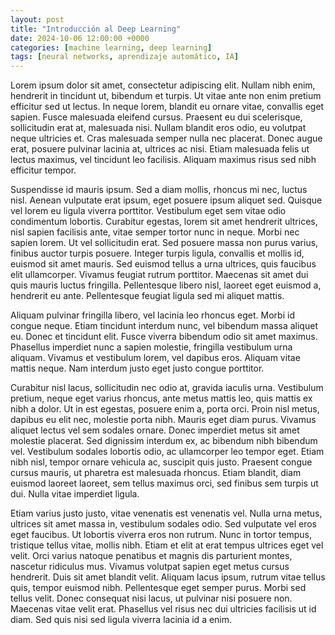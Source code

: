 ```yaml
---
layout: post
title: "Introducción al Deep Learning"
date: 2024-10-06 12:00:00 +0000
categories: [machine learning, deep learning]
tags: [neural networks, aprendizaje automático, IA]
---
```



Lorem ipsum dolor sit amet, consectetur adipiscing elit. Nullam nibh enim, hendrerit in tincidunt ut, bibendum et turpis. Ut vitae ante non enim pretium efficitur sed ut lectus. In neque lorem, blandit eu ornare vitae, convallis eget sapien. Fusce malesuada eleifend cursus. Praesent eu dui scelerisque, sollicitudin erat at, malesuada nisi. Nullam blandit eros odio, eu volutpat neque ultricies et. Cras malesuada semper nulla nec placerat. Donec augue erat, posuere pulvinar lacinia at, ultrices ac nisi. Etiam malesuada felis ut lectus maximus, vel tincidunt leo facilisis. Aliquam maximus risus sed nibh efficitur tempor.

Suspendisse id mauris ipsum. Sed a diam mollis, rhoncus mi nec, luctus nisl. Aenean vulputate erat ipsum, eget posuere ipsum aliquet sed. Quisque vel lorem eu ligula viverra porttitor. Vestibulum eget sem vitae odio condimentum lobortis. Curabitur egestas, lorem sit amet hendrerit ultrices, nisl sapien facilisis ante, vitae semper tortor nunc in neque. Morbi nec sapien lorem. Ut vel sollicitudin erat. Sed posuere massa non purus varius, finibus auctor turpis posuere. Integer turpis ligula, convallis et mollis id, euismod sit amet mauris. Sed euismod tellus a urna ultrices, quis faucibus elit ullamcorper. Vivamus feugiat rutrum porttitor. Maecenas sit amet dui quis mauris luctus fringilla. Pellentesque libero nisl, laoreet eget euismod a, hendrerit eu ante. Pellentesque feugiat ligula sed mi aliquet mattis.

Aliquam pulvinar fringilla libero, vel lacinia leo rhoncus eget. Morbi id congue neque. Etiam tincidunt interdum nunc, vel bibendum massa aliquet eu. Donec et tincidunt elit. Fusce viverra bibendum odio sit amet maximus. Phasellus imperdiet nunc a sapien molestie, fringilla vestibulum urna aliquam. Vivamus et vestibulum lorem, vel dapibus eros. Aliquam vitae mattis neque. Nam interdum justo eget justo congue porttitor.

Curabitur nisl lacus, sollicitudin nec odio at, gravida iaculis urna. Vestibulum pretium, neque eget varius rhoncus, ante metus mattis leo, quis mattis ex nibh a dolor. Ut in est egestas, posuere enim a, porta orci. Proin nisl metus, dapibus eu elit nec, molestie porta nibh. Mauris eget diam purus. Vivamus aliquet lectus vel sem sodales ornare. Donec imperdiet metus sit amet molestie placerat. Sed dignissim interdum ex, ac bibendum nibh bibendum vel. Vestibulum sodales lobortis odio, ac ullamcorper leo tempor eget. Etiam nibh nisl, tempor ornare vehicula ac, suscipit quis justo. Praesent congue cursus mauris, ut pharetra est malesuada rhoncus. Etiam blandit, diam euismod laoreet laoreet, sem tellus maximus orci, sed finibus sem turpis ut dui. Nulla vitae imperdiet ligula.

Etiam varius justo justo, vitae venenatis est venenatis vel. Nulla urna metus, ultrices sit amet massa in, vestibulum sodales odio. Sed vulputate vel eros eget faucibus. Ut lobortis viverra eros non rutrum. Nunc in tortor tempus, tristique tellus vitae, mollis nibh. Etiam et elit at erat tempus ultrices eget vel velit. Orci varius natoque penatibus et magnis dis parturient montes, nascetur ridiculus mus. Vivamus volutpat sapien eget metus cursus hendrerit. Duis sit amet blandit velit. Aliquam lacus ipsum, rutrum vitae tellus quis, tempor euismod nibh. Pellentesque eget semper purus. Morbi sed tellus velit. Donec consequat nisi lacus, ut pulvinar nisi posuere non. Maecenas vitae velit erat. Phasellus vel risus nec dui ultricies facilisis ut id diam. Sed quis nisi sed ligula viverra lacinia id a enim.
